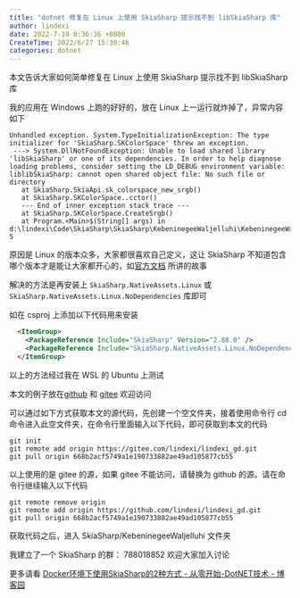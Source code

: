 ```yaml
---
title: "dotnet 修复在 Linux 上使用 SkiaSharp 提示找不到 libSkiaSharp 库"
author: lindexi
date: 2022-7-19 8:36:36 +0800
CreateTime: 2022/6/27 15:30:46
categories: dotnet
---
```


本文告诉大家如何简单修复在 Linux 上使用 SkiaSharp 提示找不到 libSkiaSharp 库

<!--more-->


<!-- CreateTime:2022/6/27 15:30:46 -->

<!-- 发布 -->

我的应用在 Windows 上跑的好好的，放在 Linux 上一运行就炸掉了，异常内容如下

```
Unhandled exception. System.TypeInitializationException: The type initializer for 'SkiaSharp.SKColorSpace' threw an exception.
 ---> System.DllNotFoundException: Unable to load shared library 'libSkiaSharp' or one of its dependencies. In order to help diagnose loading problems, consider setting the LD_DEBUG environment variable: liblibSkiaSharp: cannot open shared object file: No such file or directory
   at SkiaSharp.SkiaApi.sk_colorspace_new_srgb()
   at SkiaSharp.SKColorSpace..cctor()
   --- End of inner exception stack trace ---
   at SkiaSharp.SKColorSpace.CreateSrgb()
   at Program.<Main>$(String[] args) in d:\lindexi\Code\SkiaSharp\SkiaSharp\KebeninegeeWaljelluhi\KebeninegeeWaljelluhi\Program.cs:line 5
```

原因是 Linux 的版本众多，大家都很喜欢自己定义，这让 SkiaSharp 不知道包含哪个版本才是能让大家都开心的，如[官方文档](https://github.com/mono/SkiaSharp/wiki/SkiaSharp-Native-Assets-for-Linux) 所讲的故事

解决的方法是再安装上 `SkiaSharp.NativeAssets.Linux` 或 `SkiaSharp.NativeAssets.Linux.NoDependencies` 库即可

如在 csproj 上添加以下代码用来安装

```xml
  <ItemGroup>
    <PackageReference Include="SkiaSharp" Version="2.88.0" />
    <PackageReference Include="SkiaSharp.NativeAssets.Linux.NoDependencies" Version="2.88.0" />
  </ItemGroup>
```

以上的方法经过我在 WSL 的 Ubuntu 上测试

本文的例子放在[github](https://github.com/lindexi/lindexi_gd/tree/668b2acf5749a1e190733882ae49ad105877cb55/SkiaSharp/KebeninegeeWaljelluhi) 和 [gitee](https://gitee.com/lindexi/lindexi_gd/tree/668b2acf5749a1e190733882ae49ad105877cb55/SkiaSharp/KebeninegeeWaljelluhi) 欢迎访问

可以通过如下方式获取本文的源代码，先创建一个空文件夹，接着使用命令行 cd 命令进入此空文件夹，在命令行里面输入以下代码，即可获取到本文的代码

```
git init
git remote add origin https://gitee.com/lindexi/lindexi_gd.git
git pull origin 668b2acf5749a1e190733882ae49ad105877cb55
```

以上使用的是 gitee 的源，如果 gitee 不能访问，请替换为 github 的源。请在命令行继续输入以下代码

```
git remote remove origin
git remote add origin https://github.com/lindexi/lindexi_gd.git
git pull origin 668b2acf5749a1e190733882ae49ad105877cb55
```

获取代码之后，进入 SkiaSharp/KebeninegeeWaljelluhi 文件夹

我建立了一个 SkiaSharp 的群： 788018852 欢迎大家加入讨论

更多请看 [Docker环境下使用SkiaSharp的2种方式 - 从零开始-DotNET技术 - 博客园](https://www.cnblogs.com/yycelsu/p/14048859.html )
